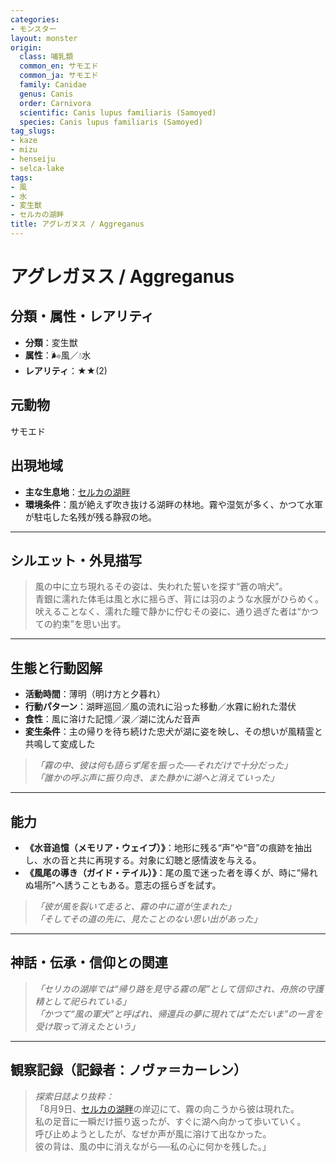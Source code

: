 ```yaml
---
categories:
- モンスター
layout: monster
origin:
  class: 哺乳類
  common_en: サモエド
  common_ja: サモエド
  family: Canidae
  genus: Canis
  order: Carnivora
  scientific: Canis lupus familiaris (Samoyed)
  species: Canis lupus familiaris (Samoyed)
tag_slugs:
- kaze
- mizu
- henseiju
- selca-lake
tags:
- 風
- 水
- 変生獣
- セルカの湖畔
title: アグレガヌス / Aggreganus
---
```


# アグレガヌス / Aggreganus

## 分類・属性・レアリティ
* **分類**：変生獣
* **属性**：🌬風／💧水
* **レアリティ**：★★(2)

## 元動物
サモエド

## 出現地域
* **主な生息地**：[セルカの湖畔](../place/selca_lake.md)
* **環境条件**：風が絶えず吹き抜ける湖畔の林地。霧や湿気が多く、かつて水軍が駐屯した名残が残る静寂の地。

---

## シルエット・外見描写
> 風の中に立ち現れるその姿は、失われた誓いを探す“蒼の哨犬”。  
> 青銀に濡れた体毛は風と水に揺らぎ、背には羽のような水膜がひらめく。  
> 吠えることなく、濡れた瞳で静かに佇むその姿に、通り過ぎた者は“かつての約束”を思い出す。

---

## 生態と行動図解
* **活動時間**：薄明（明け方と夕暮れ）
* **行動パターン**：湖畔巡回／風の流れに沿った移動／水霧に紛れた潜伏
* **食性**：風に溶けた記憶／涙／湖に沈んだ音声
* **変生条件**：主の帰りを待ち続けた忠犬が湖に姿を映し、その想いが風精霊と共鳴して変成した

> *「霧の中、彼は何も語らず尾を振った──それだけで十分だった」*  
> *「誰かの呼ぶ声に振り向き、また静かに湖へと消えていった」*

---

## 能力
* **《水音追憶（メモリア・ウェイブ）》**：地形に残る“声”や“音”の痕跡を抽出し、水の音と共に再現する。対象に幻聴と感情波を与える。
* **《風尾の導き（ガイド・テイル）》**：尾の風で迷った者を導くが、時に“帰れぬ場所”へ誘うこともある。意志の揺らぎを試す。

> *「彼が風を裂いて走ると、霧の中に道が生まれた」*  
> *「そしてその道の先に、見たことのない思い出があった」*

---

## 神話・伝承・信仰との関連
> *「セリカの湖岸では“帰り路を見守る霧の尾”として信仰され、舟旅の守護精として祀られている」*  
> *「かつて“風の軍犬”と呼ばれ、帰還兵の夢に現れては“ただいま”の一言を受け取って消えたという」*

---

## 観察記録（記録者：ノヴァ＝カーレン）

> *探索日誌より抜粋：*  
> 「8月9日、[セルカの湖畔](../place/selca_lake.md)の岸辺にて、霧の向こうから彼は現れた。  
> 私の足音に一瞬だけ振り返ったが、すぐに湖へ向かって歩いていく。  
> 呼び止めようとしたが、なぜか声が風に溶けて出なかった。  
> 彼の背は、風の中に消えながら──私の心に何かを残した。」